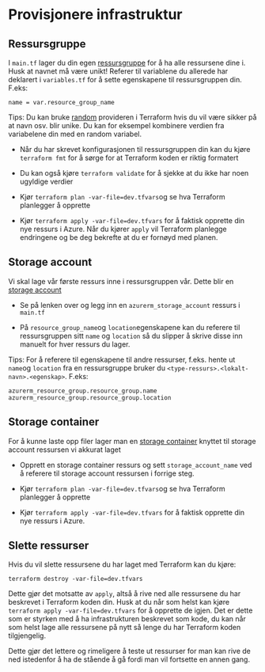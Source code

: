 # Provisjonere infrastruktur

## Ressursgruppe

I ``main.tf`` lager du din egen [ressursgruppe](https://registry.terraform.io/providers/hashicorp/azurerm/latest/docs/resources/resource_group) for å ha alle ressursene dine i. Husk at navnet må være unikt! Referer til variablene du allerede har deklarert i ``variables.tf`` for å sette egenskapene til ressursgruppen din. F.eks:

``name = var.resource_group_name``
 
 Tips: Du kan bruke [random](https://registry.terraform.io/providers/hashicorp/random/latest/docs) provideren i Terraform hvis du vil være sikker på at navn osv. blir unike. Du kan for eksempel kombinere verdien fra variabelene din med en random variabel.

 - Når du har skrevet konfigurasjonen til ressursgruppen din kan du kjøre ``terraform fmt`` for å sørge for at Terraform koden er riktig formatert

 - Du kan også kjøre ``terraform validate`` for å sjekke at du ikke har noen ugyldige verdier

 - Kjør ``terraform plan -var-file=dev.tfvars``og se hva Terraform planlegger å opprette

 - Kjør ``terraform apply -var-file=dev.tfvars`` for å faktisk opprette din nye ressurs i Azure. Når du kjører ``apply`` vil Terraform planlegge endringene og be deg bekrefte at du er fornøyd med planen.  

 ## Storage account

 Vi skal lage vår første ressurs inne i ressursgruppen vår. Dette blir en [storage account](https://registry.terraform.io/providers/hashicorp/azurerm/latest/docs/resources/storage_account)

 - Se på lenken over og legg inn en ``azurerm_storage_account`` ressurs i ``main.tf``

- På ``resource_group_name``og ``location``egenskapene kan du referere til ressursgruppen sitt ``name`` og ``location`` så du slipper å skrive disse inn manuelt for hver ressurs du lager.

Tips: For å referere til egenskapene til andre ressurser, f.eks. hente ut ``name``og ``location`` fra en ressursgruppe bruker du ``<type-ressurs>.<lokalt-navn>.<egenskap>``. F.eks:

```
azurerm_resource_group.resource_group.name
azurerm_resource_group.resource_group.location
```

## Storage container

For å kunne laste opp filer lager man en [storage container](https://registry.terraform.io/providers/hashicorp/azurerm/latest/docs/resources/storage_container) knyttet til storage account ressursen vi akkurat laget

- Opprett en storage container ressurs og sett ```storage_account_name``` ved å referere til storage account ressursen i forrige steg.

 - Kjør ``terraform plan -var-file=dev.tfvars``og se hva Terraform planlegger å opprette

 - Kjør ``terraform apply -var-file=dev.tfvars`` for å faktisk opprette din nye ressurs i Azure.

## Slette ressurser

Hvis du vil slette ressursene du har laget med Terraform kan du kjøre:

 ``terraform destroy -var-file=dev.tfvars``

 Dette gjør det motsatte av ``apply``, altså å rive ned alle ressursene du har beskrevet i Terraform koden din. Husk at du når som helst kan kjøre ``terraform apply -var-file=dev.tfvars`` for å opprette de igjen. Det er dette som er styrken med å ha infrastrukturen beskrevet som kode, du kan når som helst lage alle ressursene på nytt så lenge du har Terraform koden tilgjengelig. 
 
 Dette gjør det lettere og rimeligere å teste ut ressurser for man kan rive de ned istedenfor å ha de stående å gå fordi man vil fortsette en annen gang.

